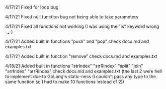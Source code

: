 4/17/21 Fixed for loop bug

4/17/21 Fixed null function bug not being able to take parameters

4/17/21 Fixed all functions not working (I was using the "is" keyword wrong \-\_\-)

4/17/21 Added built in functions "push" and "pop" check docs.md and examples.txt

4/17/21 Added built in function "remove" check docs.md and examples.txt

4/18/21 Added built in functions "strIndex" "strRindex" "split" "join" "arrIndex" "arrRindex" check docs.md and examples.txt (the last 2 were hell to implement due to GoLang's static-ness (I couldn't pass any type to the same function so I had to make 10 functions instead of 2))
